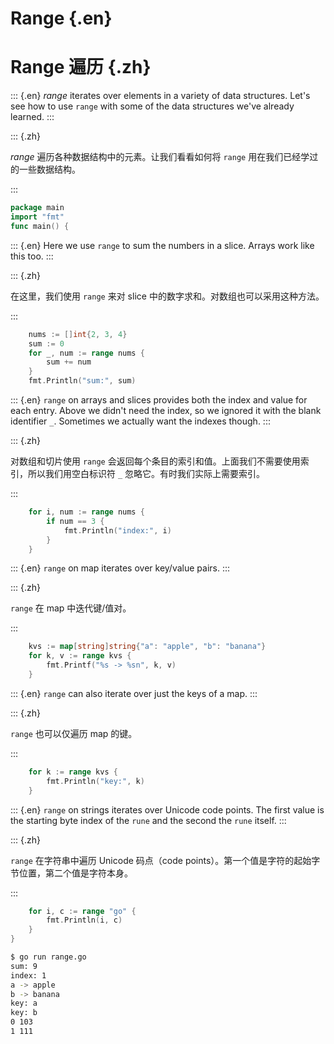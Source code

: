 
# Range {.en}

# Range 遍历 {.zh}

::: {.en}
_range_ iterates over elements in a variety of data
structures. Let's see how to use `range` with some
of the data structures we've already learned.
:::

::: {.zh}

_range_ 遍历各种数据结构中的元素。让我们看看如何将 `range` 用在我们已经学过的一些数据结构。

:::

```go
package main
import "fmt"
func main() {
```

::: {.en}
Here we use `range` to sum the numbers in a slice.
Arrays work like this too.
:::

::: {.zh}

在这里，我们使用 `range` 来对 slice 中的数字求和。对数组也可以采用这种方法。

:::

```go
	nums := []int{2, 3, 4}
	sum := 0
	for _, num := range nums {
		sum += num
	}
	fmt.Println("sum:", sum)
```

::: {.en}
`range` on arrays and slices provides both the
index and value for each entry. Above we didn't
need the index, so we ignored it with the
blank identifier `_`. Sometimes we actually want
the indexes though.
:::

::: {.zh}

对数组和切片使用 `range` 会返回每个条目的索引和值。上面我们不需要使用索引，所以我们用空白标识符 `_` 忽略它。有时我们实际上需要索引。

:::

```go
	for i, num := range nums {
		if num == 3 {
			fmt.Println("index:", i)
		}
	}
```

::: {.en}
`range` on map iterates over key/value pairs.
:::

::: {.zh}

`range` 在 map 中迭代键/值对。

:::

```go
	kvs := map[string]string{"a": "apple", "b": "banana"}
	for k, v := range kvs {
		fmt.Printf("%s -> %sn", k, v)
	}
```

::: {.en}
`range` can also iterate over just the keys of a map.
:::

::: {.zh}

`range` 也可以仅遍历 map 的键。

:::

```go
	for k := range kvs {
		fmt.Println("key:", k)
	}
```

::: {.en}
`range` on strings iterates over Unicode code
points. The first value is the starting byte index
of the `rune` and the second the `rune` itself.
:::

::: {.zh}

`range` 在字符串中遍历 Unicode 码点（code points）。第一个值是字符的起始字节位置，第二个值是字符本身。

:::

```go
	for i, c := range "go" {
		fmt.Println(i, c)
	}
}
```

```bash
$ go run range.go
sum: 9
index: 1
a -> apple
b -> banana
key: a
key: b
0 103
1 111
```

